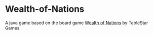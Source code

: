# Wealth-of-Nations
A java game based on the board game [Wealth of Nations](http://www.tablestargames.com/wealth/) by TableStar Games
